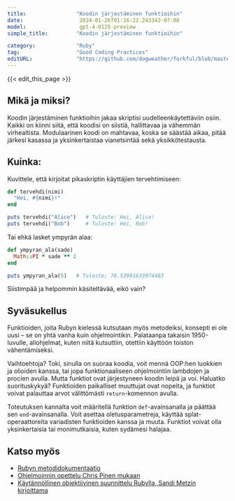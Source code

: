 ```yaml
---
title:                "Koodin järjestäminen funktioihin"
date:                  2024-01-26T01:16:22.243342-07:00
model:                 gpt-4-0125-preview
simple_title:         "Koodin järjestäminen funktioihin"

category:             "Ruby"
tag:                  "Good Coding Practices"
editURL:              "https://github.com/dogweather/forkful/blob/master/content/fi/ruby/organizing-code-into-functions.md"
---
```


{{< edit_this_page >}}

## Mikä ja miksi?
Koodin järjestäminen funktioihin jakaa skriptisi uudelleenkäytettäviin osiin. Kaikki on kiinni siitä, että koodisi on siistiä, hallittavaa ja vähemmän virhealtista. Modulaarinen koodi on mahtavaa, koska se säästää aikaa, pitää järkesi kasassa ja yksinkertaistaa vianetsintää sekä yksikkötestausta.

## Kuinka:
Kuvittele, että kirjoitat pikaskriptin käyttäjien tervehtimiseen:

```Ruby
def tervehdi(nimi)
  "Hei, #{nimi}!"
end

puts tervehdi("Alice")   # Tuloste: Hei, Alice!
puts tervehdi("Bob")     # Tuloste: Hei, Bob!
```

Tai ehkä lasket ympyrän alaa:

```Ruby
def ympyran_ala(sade)
  Math::PI * sade ** 2
end

puts ympyran_ala(5)   # Tuloste: 78.53981633974483
```

Siistimpää ja helpommin käsiteltävää, eikö vain?

## Syväsukellus
Funktioiden, joita Rubyn kielessä kutsutaan myös metodeiksi, konsepti ei ole uusi – se on yhtä vanha kuin ohjelmointikin. Palataanpa takaisin 1950-luvulle, aliohjelmat, kuten niitä kutsuttiin, otettiin käyttöön toiston vähentämiseksi.

Vaihtoehtoja? Toki, sinulla on suoraa koodia, voit mennä OOP:hen luokkien ja olioiden kanssa, tai jopa funktionaaliseen ohjelmointiin lambdojen ja procien avulla. Mutta funktiot ovat järjestyneen koodin leipä ja voi. Haluatko suorituskykyä? Funktioiden paikalliset muuttujat ovat nopeita, ja funktiot voivat palauttaa arvot välittömästi `return`-komennon avulla.

Toteutuksen kannalta voit määritellä funktion `def`-avainsanalla ja päättää sen `end`-avainsanalla. Voit asettaa oletusparametreja, käyttää splat-operaattoreita variadisten funktioiden kanssa ja muuta. Funktiot voivat olla yksinkertaisia tai monimutkaisia, kuten sydämesi halajaa.

## Katso myös
- [Rubyn metodidokumentaatio](https://ruby-doc.org/core-2.7.0/Method.html)
- [Ohjelmoinnin opettelu Chris Pinen mukaan](https://pine.fm/LearnToProgram/)
- [Käytännöllinen objektiivinen suunnittelu Rubylla, Sandi Metzin kirjoittama](https://www.poodr.com/)
